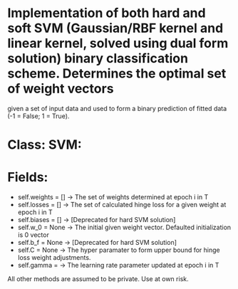 # Implementation of both hard and soft SVM (Gaussian/RBF kernel and linear kernel, solved using dual form solution) binary classification scheme. Determines the optimal set of weight vectors
given a set of input data and used to form a binary prediction of fitted data (-1 = False; 1 = True).

# Class: SVM:
  # Fields:
   * self.weights = [] -> The set of weights determined at epoch i in T
   * self.losses = [] -> The set of calculated hinge loss for a given weight at epoch i in T
   * self.biases = [] -> [Deprecated for hard SVM solution]
   * self.w_0 = None -> The initial given weight vector. Defaulted initialization is 0 vector
   * self.b_f = None -> [Deprecated for hard SVM solution]
   * self.C = None -> The hyper paramater to form upper bound for hinge loss weight adjustments. 
   * self.gamma = -> The learning rate parameter updated at epoch i in T
 
 
  
  All other methods are assumed to be private. Use at own risk.
